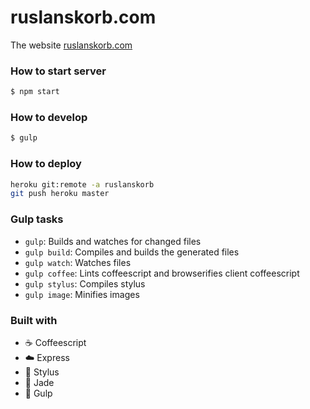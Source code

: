 # ruslanskorb.com

The website [ruslanskorb.com](http://ruslanskorb.com)

### How to start server

```sh
$ npm start
```

### How to develop

```sh
$ gulp
```

### How to deploy

```sh
heroku git:remote -a ruslanskorb
git push heroku master
```

### Gulp tasks

- `gulp`: Builds and watches for changed files
- `gulp build`: Compiles and builds the generated files
- `gulp watch`: Watches files
- `gulp coffee`: Lints coffeescript and browserifies client coffeescript
- `gulp stylus`: Compiles stylus
- `gulp image`: Minifies images

### Built with

- :coffee: Coffeescript
- :cloud: Express
- :lipstick: Stylus
- :gem: Jade
- :tropical_fish: Gulp
